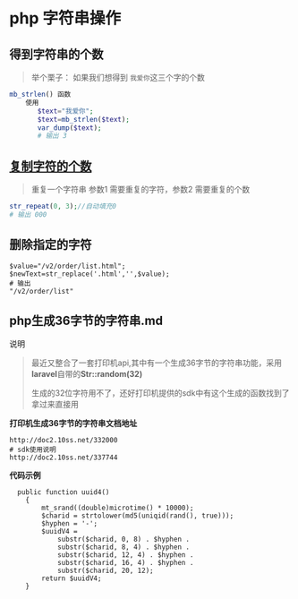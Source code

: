 # php 字符串操作

 

## 得到字符串的个数

> 举个栗子： 如果我们想得到 `我爱你`这三个字的个数

```php
mb_strlen() 函数
    使用
       $text="我爱你";
       $text=mb_strlen($text);
       var_dump($text);
       # 输出 3
```

## [复制字符的个数](http://c.biancheng.net/view/6146.html)

> 重复一个字符串 参数1 需要重复的字符，参数2 需要重复的个数

```php
str_repeat(0, 3);//自动填充0
# 输出 000
```

## 删除指定的字符

```shell
$value="/v2/order/list.html";
$newText=str_replace('.html','',$value);
# 输出
"/v2/order/list"
```

## php生成36字节的字符串.md

说明

> 最近又整合了一套打印机api,其中有一个生成36字节的字符串功能，采用**laravel**自带的**Str::random(32)**
>
> 生成的32位字符用不了，还好打印机提供的sdk中有这个生成的函数找到了拿过来直接用

**打印机生成36字节的字符串文档地址**

```shell
http://doc2.10ss.net/332000
# sdk使用说明
http://doc2.10ss.net/337744
```



**代码示例**

```shell
  public function uuid4()
    {
        mt_srand((double)microtime() * 10000);
        $charid = strtolower(md5(uniqid(rand(), true)));
        $hyphen = '-';
        $uuidV4 =
            substr($charid, 0, 8) . $hyphen .
            substr($charid, 8, 4) . $hyphen .
            substr($charid, 12, 4) . $hyphen .
            substr($charid, 16, 4) . $hyphen .
            substr($charid, 20, 12);
        return $uuidV4;
    }
```

